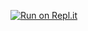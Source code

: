[![Run on Repl.it](https://repl.it/badge/github/GrandMoff100/FyreScript)](https://repl.it/github/GrandMoff100/FyreScript)
